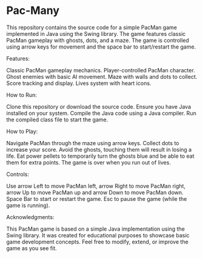 # Pac-Many
This repository contains the source code for a simple PacMan game implemented in Java using the Swing library. The game features classic PacMan gameplay with ghosts, dots, and a maze. The game is controlled using arrow keys for movement and the space bar to start/restart the game.

Features:

Classic PacMan gameplay mechanics.
Player-controlled PacMan character.
Ghost enemies with basic AI movement.
Maze with walls and dots to collect.
Score tracking and display.
Lives system with heart icons.

How to Run:

Clone this repository or download the source code. Ensure you have Java installed on your system. Compile the Java code using a Java compiler. Run the compiled class file to start the game.

How to Play:

Navigate PacMan through the maze using arrow keys.
Collect dots to increase your score.
Avoid the ghosts, touching them will result in losing a life.
Eat power pellets to temporarily turn the ghosts blue and be able to eat them for extra points.
The game is over when you run out of lives.

Controls:

Use arrow Left to move PacMan left, arrow Right to move PacMan right, arrow Up to move PacMan up and arrow Down to move PacMan down. Space Bar to start or restart the game. Esc to pause the game (while the game is running).

Acknowledgments:

This PacMan game is based on a simple Java implementation using the Swing library. It was created for educational purposes to showcase basic game development concepts. Feel free to modify, extend, or improve the game as you see fit.
